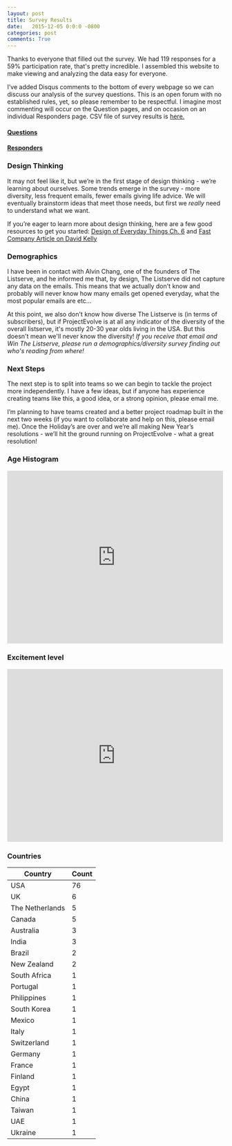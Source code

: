```yaml
---
layout: post
title: Survey Results
date:   2015-12-05 0:0:0 -0800
categories: post
comments: True
---
```


Thanks to everyone that filled out the survey. We had 119 responses for a 59% participation rate, that's pretty incredible. I assembled this website to make viewing and analyzing the data easy for everyone.

I’ve added Disqus comments to the bottom of every webpage so we can discuss our analysis of the survey questions. This is an open forum with no established rules, yet, so please remember to be respectful. I imagine most commenting will occur on the Question pages, and on occasion on an individual Responders page. CSV file of survey results is [here.][drafts]

[drafts]: https://github.com/project-evolve-listserve/home/blob/master/_drafts/about_you_12_55.csv

#### [Questions][questions]

#### [Responders][responders]

### Design Thinking

It may not feel like it, but we’re in the first stage of design thinking - we’re learning about ourselves. Some trends emerge in the survey - more diversity, less frequent emails, fewer emails giving life advice. We will eventually brainstorm ideas that meet those needs, but first we *really* need to understand what we want. 

If you’re eager to learn more about design thinking, here are a few good resources to get you started: 
[Design of Everyday Things Ch. 6][doedt] and [Fast Company Article on David Kelly][fastco]


[doedt]: http://goo.gl/Y7JjSe

[fastco]: http://goo.gl/DQySnq


[responders]: /home/responders/all

[questions]: /home/questions/all

### Demographics

I have been in contact with Alvin Chang, one of the founders of The Listserve, and he informed me that, by design, The Listserve did not capture any data on the emails. This means that we actually don't know and probably will never know how many emails get opened everyday, what the most popular emails are etc... 

At this point, we also don't know how diverse The Listserve is (in terms of subscribers), but if ProjectEvolve is at all any indicator of the diversity of the overall listserve, it's mostly 20-30 year olds living in the USA. But this doesn't mean we'll never know the diversity! *If you receive that email and Win The Listserve, please run a demographics/diversity survey finding out who's reading from where!*

### Next Steps

The next step is to split into teams so we can begin to tackle the project more independently. I have a few ideas, but if anyone has experience creating teams like this, a good idea, or a strong opinion, please email me. 

I’m planning to have teams created and a better project roadmap built in the next two weeks (if you want to collaborate and help on this, please email me). Once the Holiday’s are over and we’re all making New Year’s resolutions - we’ll hit the ground running on ProjectEvolve - what a great resolution!


### Age Histogram

<iframe width="500" height="400" frameborder="0" scrolling="no" src="https://plot.ly/~stanleychris2/61.embed"></iframe>

### Excitement level 

<iframe width="500" height="400" frameborder="0" scrolling="no" src="https://plot.ly/~stanleychris2/97.embed"></iframe>

### Countries

<table>
  <thead>
    <tr>
      <th>Country</th>
      <th>Count</th>
    </tr>
  </thead>
  <tbody>
  	    <tr>
      <td>USA</td>
      <td>76</td>
    </tr>
    <tr>
      <td>UK</td>
      <td>6</td>
    </tr>
    <tr>
      <td>The Netherlands</td>
      <td>5</td>
    </tr>
    <tr>
      <td>Canada</td>
      <td>5</td>
    </tr>
     <tr>
      <td>Australia</td>
      <td>3</td>
    </tr>
	<tr>
      <td>India</td>
      <td>3</td>
    </tr>
     <tr>
      <td>Brazil</td>
      <td>2</td>
    </tr>
     <tr>
      <td>New Zealand</td>
      <td>2</td>
    </tr>
    <tr>
      <td>South Africa</td>
      <td>1</td>
     <tr>
      <td>Portugal</td>
      <td>1</td>
    </tr>
    <tr>
      <td>Philippines</td>
      <td>1</td>
    </tr>
     <tr>
      <td>South Korea</td>
      <td>1</td>
    </tr>    
     <tr>
      <td>Mexico</td>
      <td>1</td>
    </tr>  
     <tr>
      <td>Italy</td>
      <td>1</td>
    </tr> 
     <tr>
      <td>Switzerland</td>
      <td>1</td>
    </tr>   
     <tr>
      <td>Germany</td>
      <td>1</td>
    </tr>     
     <tr>
      <td>France</td>
      <td>1</td>
    </tr>  
     <tr>
      <td>Finland</td>
      <td>1</td>
    </tr>   
      <tr>
      <td>Egypt</td>
      <td>1</td>
    </tr>   
     <tr>
      <td>China</td>
      <td>1</td>
    </tr>  
     <tr>
      <td>Taiwan</td>
      <td>1</td>
    </tr>  
     <tr>
      <td>UAE</td>
      <td>1</td>
    </tr>    
     <tr>
      <td>Ukraine</td>
      <td>1</td>
    </tr>               
  </tbody>
</table>
